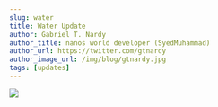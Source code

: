 ```yaml
---
slug: water
title: Water Update
author: Gabriel T. Nardy
author_title: nanos world developer (SyedMuhammad)
author_url: https://twitter.com/gtnardy
author_image_url: /img/blog/gtnardy.jpg
tags: [updates]
---
```



![](/img/blog/updates/water.jpg)